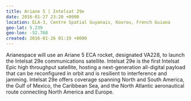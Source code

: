 ```yaml
---
title: Ariane 5 | Intelsat 29e
date: 2016-01-27 23:20 +0000
location: ELA-3, Centre Spatial Guyanais, Kourou, French Guiana
geo-lat: 5.239
geo-lon: -52.768
created: 2016-01-26 01:19 +0000
---
```


Arianespace will use an Ariane 5 ECA rocket, designated VA228, to launch the Intelsat 29e communications satellite. Intelsat 29e is the first Intelsat Epic high throughput satellite, hosting a next-generation all-digital payload that can be reconfigured in orbit and is resilient to interference and jamming. Intelsat 29e offers coverage spanning North and South America, the Gulf of Mexico, the Caribbean Sea, and the North Atlantic aeronautical route connecting North America and Europe.
